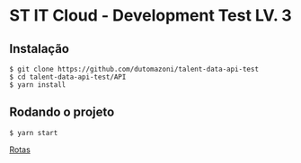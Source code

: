 # ST IT Cloud - Development Test LV. 3

## Instalação

    $ git clone https://github.com/dutomazoni/talent-data-api-test
    $ cd talent-data-api-test/API
    $ yarn install

## Rodando o projeto

    $ yarn start

[Rotas](Routes/swagger.yaml)
